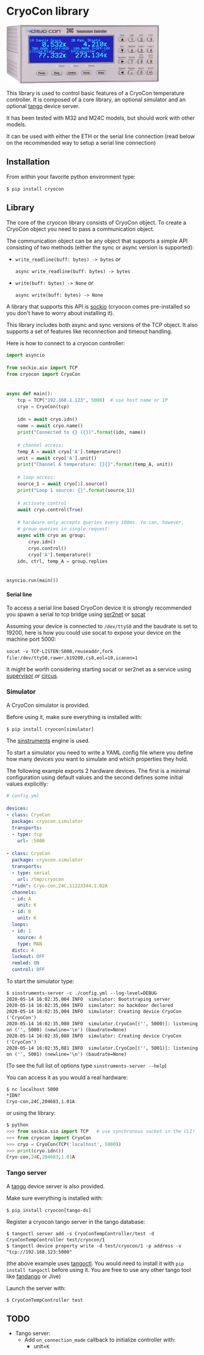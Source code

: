 # CryoCon library

![CryoCon M24C](docs/cryocon_M24C_small.png)

This library is used to control basic features of a CryoCon temperature
controller. It is composed of a core library, an optional simulator and
an optional [tango](https://tango-controls.org/) device server.

It has been tested with M32 and M24C models, but should work with other models.

It can be used with either the ETH or the serial line connection (read below
on the recommended way to setup a serial line connection)

## Installation

From within your favorite python environment type:

`$ pip install cryocon`


## Library

The core of the cryocon library consists of CryoCon object.
To create a CryoCon object you need to pass a communication object.

The communication object can be any object that supports a simple API
consisting of two methods (either the sync or async version is supported):

* `write_readline(buff: bytes) -> bytes` *or*

  `async write_readline(buff: bytes) -> bytes`

* `write(buff: bytes) -> None` *or*

  `async write(buff: bytes) -> None`

A library that supports this API is [sockio](https://pypi.org/project/sockio/)
(cryocon comes pre-installed so you don't have to worry about installing it).

This library includes both async and sync versions of the TCP object. It also
supports a set of features like reconnection and timeout handling.

Here is how to connect to a cryocon controller:

```python
import asyncio

from sockio.aio import TCP
from cryocon import CryoCon


async def main():
    tcp = TCP("192.168.1.123", 5000)  # use host name or IP
    cryo = CryoCon(tcp)

    idn = await cryo.idn()
    name = await cryo.name()
    print("Connected to {} ({})".format(idn, name))

    # channel access:
    temp_A = await cryo['A'].temperature()
    unit = await cryo['A'].unit()
    print("Channel A temperature: {}{}".format(temp_A, unit))

    # loop access:
    source_1 = await cryo[1].source()
    print("Loop 1 source: {}".format(source_1))

    # activate control
    await cryo.control(True)

    # hardware only accepts queries every 100ms. Yo can, however,
    # group queries in single request:
    async with cryo as group:
        cryo.idn()
        cryo.control()
        cryo['A'].temperature()
    idn, ctrl, temp_A = group.replies


asyncio.run(main())
```

#### Serial line

To access a serial line based CryoCon device it is strongly recommended you spawn
a serial to tcp bridge using [ser2net](https://linux.die.net/man/8/ser2net) or
[socat](https://linux.die.net/man/1/socat)

Assuming your device is connected to `/dev/ttyS0` and the baudrate is set to 19200,
here is how you could use socat to expose your device on the machine port 5000:

`socat -v TCP-LISTEN:5000,reuseaddr,fork file:/dev/ttyS0,rawer,b19200,cs8,eol=10,icanon=1`

It might be worth considering starting socat or ser2net as a service using
[supervisor](http://supervisord.org/) or [circus](https://circus.rtfd.io/).

### Simulator

A CryoCon simulator is provided.

Before using it, make sure everything is installed with:

`$ pip install cryocon[simulator]`

The [sinstruments](https://pypi.org/project/sinstruments/) engine is used.

To start a simulator you need to write a YAML config file where you define
how many devices you want to simulate and which properties they hold.

The following example exports 2 hardware devices. The first is a minimal
configuration using default values and the second defines some initial values
explicitly:

```yaml
# config.yml

devices:
- class: CryoCon
  package: cryocon.simulator
  transports:
  - type: tcp
    url: :5000

- class: CryoCon
  package: cryocon.simulator
  transports:
  - type: serial
    url: /tmp/cryocon
  "*idn": Cryo-con,24C,11223344,1.02A
  channels:
  - id: A
    unit: K
  - id: B
    unit: K
  loops:
  - id: 1
    source: A
    type: MAN
  distc: 4
  lockout: OFF
  remled: ON
  control: OFF
```

To start the simulator type:

```terminal
$ sinstruments-server -c ./config.yml --log-level=DEBUG
2020-05-14 16:02:35,004 INFO  simulator: Bootstraping server
2020-05-14 16:02:35,004 INFO  simulator: no backdoor declared
2020-05-14 16:02:35,004 INFO  simulator: Creating device CryoCon ('CryoCon')
2020-05-14 16:02:35,080 INFO  simulator.CryoCon[('', 5000)]: listening on ('', 5000) (newline='\n') (baudrate=None)
2020-05-14 16:02:35,080 INFO  simulator: Creating device CryoCon ('CryoCon')
2020-05-14 16:02:35,081 INFO  simulator.CryoCon[('', 5001)]: listening on ('', 5001) (newline='\n') (baudrate=None)
```

(To see the full list of options type `sinstruments-server --help`)

You can access it as you would a real hardware:

```terminal
$ nc localhost 5000
*IDN?
Cryo-con,24C,204683,1.01A
```

or using the library:
```python
$ python
>>> from sockio.sio import TCP   # use synchronous socket in the CLI!
>>> from cryocon import CryoCon
>>> cryo = CryoCon(TCP('localhost', 5000))
>>> print(cryo.idn())
Cryo-con,24C,204683,1.01A
```

### Tango server

A [tango](https://tango-controls.org/) device server is also provided.

Make sure everything is installed with:

`$ pip install cryocon[tango-ds]`

Register a cryocon tango server in the tango database:
```
$ tangoctl server add -s CryoConTempController/test -d CryoConTempController test/cryocon/1
$ tangoctl device property write -d test/cryocon/1 -p address -v "tcp://192.168.123:5000"
```

(the above example uses [tangoctl](https://pypi.org/project/tangoctl/). You would need
to install it with `pip install tangoctl` before using it. You are free to use any other
tango tool like [fandango](https://pypi.org/project/fandango/) or Jive)

Launch the server with:

```terminal
$ CryoConTempController test
```

## TODO

* Tango server:
  * Add `on_connection_made` callback to initialize controller with:
    * unit=`K`
